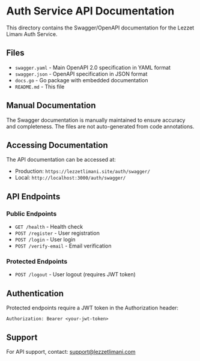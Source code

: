 # Auth Service API Documentation

This directory contains the Swagger/OpenAPI documentation for the Lezzet Limanı Auth Service.

## Files

- `swagger.yaml` - Main OpenAPI 2.0 specification in YAML format
- `swagger.json` - OpenAPI specification in JSON format
- `docs.go` - Go package with embedded documentation
- `README.md` - This file

## Manual Documentation

The Swagger documentation is manually maintained to ensure accuracy and completeness.
The files are not auto-generated from code annotations.

## Accessing Documentation

The API documentation can be accessed at:

- Production: `https://lezzetlimani.site/auth/swagger/`
- Local: `http://localhost:3000/auth/swagger/`

## API Endpoints

### Public Endpoints

- `GET /health` - Health check
- `POST /register` - User registration
- `POST /login` - User login
- `POST /verify-email` - Email verification

### Protected Endpoints

- `POST /logout` - User logout (requires JWT token)

## Authentication

Protected endpoints require a JWT token in the Authorization header:

```
Authorization: Bearer <your-jwt-token>
```

## Support

For API support, contact: support@lezzetlimani.com
